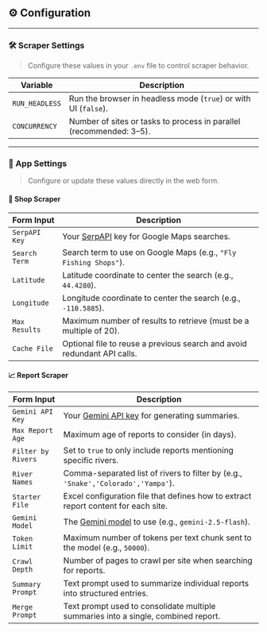 ## ⚙️ Configuration

---

### 🛠️ Scraper Settings

> Configure these values in your `.env` file to control scraper behavior.

| Variable       | Description                                                         |
| -------------- | ------------------------------------------------------------------- |
| `RUN_HEADLESS` | Run the browser in headless mode (`true`) or with UI (`false`).     |
| `CONCURRENCY`  | Number of sites or tasks to process in parallel (recommended: 3–5). |

---

### 📱 App Settings

> Configure or update these values directly in the web form.

#### 🛒 Shop Scraper

| Form Input    | Description                                                                      |
| ------------- | -------------------------------------------------------------------------------- |
| `SerpAPI Key` | Your [SerpAPI](https://serpapi.com/manage-api-key) key for Google Maps searches. |
| `Search Term` | Search term to use on Google Maps (e.g., `"Fly Fishing Shops"`).                 |
| `Latitude`    | Latitude coordinate to center the search (e.g., `44.4280`).                      |
| `Longitude`   | Longitude coordinate to center the search (e.g., `-110.5885`).                   |
| `Max Results` | Maximum number of results to retrieve (must be a multiple of 20).                |
| `Cache File`  | Optional file to reuse a previous search and avoid redundant API calls.          |

#### 📈 Report Scraper

| Form Input         | Description                                                                                         |
| ------------------ | --------------------------------------------------------------------------------------------------- |
| `Gemini API Key`   | Your [Gemini API key](https://aistudio.google.com/app/apikey) for generating summaries.             |
| `Max Report Age`   | Maximum age of reports to consider (in days).                                                       |
| `Filter by Rivers` | Set to `true` to only include reports mentioning specific rivers.                                   |
| `River Names`      | Comma-separated list of rivers to filter by (e.g., `'Snake','Colorado','Yampa'`).                   |
| `Starter File`     | Excel configuration file that defines how to extract report content for each site.                  |
| `Gemini Model`     | The [Gemini model](https://ai.google.dev/gemini-api/docs/models) to use (e.g., `gemini-2.5-flash`). |
| `Token Limit`      | Maximum number of tokens per text chunk sent to the model (e.g., `50000`).                          |
| `Crawl Depth`      | Number of pages to crawl per site when searching for reports.                                       |
| `Summary Prompt`   | Text prompt used to summarize individual reports into structured entries.                           |
| `Merge Prompt`     | Text prompt used to consolidate multiple summaries into a single, combined report.                  |

[//]: # "TODO: possibly add the debug option for refining starter file config"
